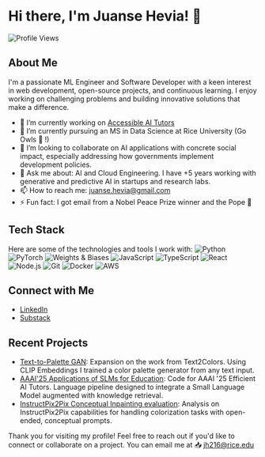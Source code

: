 # Hi there, I'm Juanse Hevia! 👋

![Profile Views](https://komarev.com/ghpvc/?username=JuanseHevia&color=blue)

## About Me

I'm a passionate ML Engineer and Software Developer with a keen interest in web development, open-source projects, and continuous learning. I enjoy working on challenging problems and building innovative solutions that make a difference.

- 🔭 I’m currently working on [Accessible AI Tutors](https://github.com/JuanseHevia/accessible-ai-tutors)
- 🌱 I’m currently pursuing an MS in Data Science at Rice University (Go Owls 🦉 !)
- 👯 I’m looking to collaborate on AI applications with concrete social impact, especially addressing how governments implement development policies.
- 💬 Ask me about: AI and Cloud Engineering. I have +5 years working with generative and predictive AI in startups and research labs.
- 📫 How to reach me: juanse.hevia@gmail.com
- ⚡ Fun fact: I got email from a Nobel Peace Prize winner and the Pope 🤯

## Tech Stack

Here are some of the technologies and tools I work with:
![Python](https://img.shields.io/badge/-Python-333333?style=flat&logo=python)
![PyTorch](https://img.shields.io/badge/-PyTorch-333333?style=flat&logo=PyTorch)
![Weights & Biases](https://img.shields.io/badge/-Weights%20&%20Biases-333333?style=flat&logo=WeightsAndBiases)
![JavaScript](https://img.shields.io/badge/-JavaScript-333333?style=flat&logo=javascript)
![TypeScript](https://img.shields.io/badge/-TypeScript-333333?style=flat&logo=typescript)
![React](https://img.shields.io/badge/-React-333333?style=flat&logo=react)
![Node.js](https://img.shields.io/badge/-Node.js-333333?style=flat&logo=node.js)
![Git](https://img.shields.io/badge/-Git-333333?style=flat&logo=git)
![Docker](https://img.shields.io/badge/-Docker-333333?style=flat&logo=docker)
![AWS](https://img.shields.io/badge/-AWS-333333?style=flat&logo=amazon-aws)

## Connect with Me

- [LinkedIn](https://www.linkedin.com/in/juanse-hevia)
- [Substack](https://substack.com/@juanhevia)


## Recent Projects

- [Text-to-Palette GAN](https://github.com/JuanseHevia/ConceptGuidedColorization): Expansion on the work from Text2Colors. Using CLIP Embeddings I trained a color palette generator from any text input.
- [AAAI'25 Applications of SLMs for Education](https://github.com/JuanseHevia/quantized-education-v2): Code for AAAI '25 Efficient AI Tutors. Language pipeline designed to integrate a Small Language Model augmented with knowledge retrieval.
- [InstructPix2Pix Conceptual Inpainting evaluation](https://github.com/JuanseHevia/ELEC542-InstructP2P): Analysis on InstructPix2Pix capabilities for handling colorization tasks with open-ended, conceptual prompts.


<!-- BLOG-POST-LIST:START -->
<!-- BLOG-POST-LIST:END -->

Thank you for visiting my profile! Feel free to reach out if you'd like to connect or collaborate on a project.
You can email me at 📥 jh216@rice.edu

